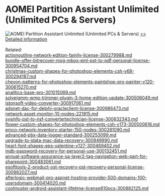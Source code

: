 # AOMEI Partition Assistant Unlimited (Unlimited PCs & Servers)
![AOMEI Partition Assistant Unlimited (Unlimited PCs & Servers)](https://mycommerce.akamaized.net/api/pimages/P300423756/BIG/300423756.JPG)
[>> Detailed information](https://secure.shareit.com/shareit/product.html?productid=300423756&affiliateid=200057808)<br/><br/>Related:
<br />[actionoutline-network-edition-family-license-300279988.md](https://github.com/downloadplanet/downloadplanet/blob/main/actionoutline-network-edition-family-license-300279988.md)<br />[bundle-offer-bitrecover-msg-mbox-eml-pst-to-pdf-personal-license-300954704.md](https://github.com/downloadplanet/downloadplanet/blob/main/bundle-offer-bitrecover-msg-mbox-eml-pst-to-pdf-personal-license-300954704.md)<br />[christmas-custom-shapes-for-photoshop-elements-csh-v68-300294187.md](https://github.com/downloadplanet/downloadplanet/blob/main/christmas-custom-shapes-for-photoshop-elements-csh-v68-300294187.md)<br />[chevon-patterns-for-photoshop-elements-paintshop-pro-painter-v120-300615270.md](https://github.com/downloadplanet/downloadplanet/blob/main/chevon-patterns-for-photoshop-elements-paintshop-pro-painter-v120-300615270.md)<br />[analitics-base-pro-301015069.md](https://github.com/downloadplanet/downloadplanet/blob/main/analitics-base-pro-301015069.md)<br />[solveigmm-wmp-trimmer-plugin-3-home-edition-update-300506049.md](https://github.com/downloadplanet/downloadplanet/blob/main/solveigmm-wmp-trimmer-plugin-3-home-edition-update-300506049.md)<br />[istonsoft-video-converter-300917061.md](https://github.com/downloadplanet/downloadplanet/blob/main/istonsoft-video-converter-300917061.md)<br />[adonet-dac-for-delphi-oracleclient-license-300986473.md](https://github.com/downloadplanet/downloadplanet/blob/main/adonet-dac-for-delphi-oracleclient-license-300986473.md)<br />[network-asset-monitor-10-nodes-221815.md](https://github.com/downloadplanet/downloadplanet/blob/main/network-asset-monitor-10-nodes-221815.md)<br />[sysinfo-pst-to-nsf-convertertechnician-license-300632343.md](https://github.com/downloadplanet/downloadplanet/blob/main/sysinfo-pst-to-nsf-convertertechnician-license-300632343.md)<br />[flower-custom-shapes-for-photoshop-elements-csh-v173-300500616.md](https://github.com/downloadplanet/downloadplanet/blob/main/flower-custom-shapes-for-photoshop-elements-csh-v173-300500616.md)<br />[emco-network-inventory-starter-150-nodes-300281090.md](https://github.com/downloadplanet/downloadplanet/blob/main/emco-network-inventory-starter-150-nodes-300281090.md)<br />[advanced-pbx-data-logger-standard-300253099.md](https://github.com/downloadplanet/downloadplanet/blob/main/advanced-pbx-data-logger-standard-300253099.md)<br />[upgrade-to-idata-mac-data-recovery-300949990.md](https://github.com/downloadplanet/downloadplanet/blob/main/upgrade-to-idata-mac-data-recovery-300949990.md)<br />[heart-font-shapes-eps-valentine-v127-300469402.md](https://github.com/downloadplanet/downloadplanet/blob/main/heart-font-shapes-eps-valentine-v127-300469402.md)<br />[mdb-password-recovery-for-personal-use-300132451.md](https://github.com/downloadplanet/downloadplanet/blob/main/mdb-password-recovery-for-personal-use-300132451.md)<br />[annual-software-assurance-sa-layer2-tag-navigation-web-part-for-sharepoint-300483061.md](https://github.com/downloadplanet/downloadplanet/blob/main/annual-software-assurance-sa-layer2-tag-navigation-web-part-for-sharepoint-300483061.md)<br />[esofttools-2-product-ost-recovery-pst-recovery-personal-license-300962027.md](https://github.com/downloadplanet/downloadplanet/blob/main/esofttools-2-product-ost-recovery-pst-recovery-personal-license-300962027.md)<br />[afterlogic-webmail-pro-aspnet-hosting-provider-500-domains-100-usersdomain-300414020.md](https://github.com/downloadplanet/downloadplanet/blob/main/afterlogic-webmail-pro-aspnet-hosting-provider-500-domains-100-usersdomain-300414020.md)<br />[coolmuster-android-assistant-lifetime-license610pcs-300882125.md](https://github.com/downloadplanet/downloadplanet/blob/main/coolmuster-android-assistant-lifetime-license610pcs-300882125.md)